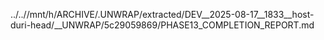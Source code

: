 ../..//mnt/h/ARCHIVE/.UNWRAP/extracted/DEV__2025-08-17__1833__host-duri-head/__UNWRAP/5c29059869/PHASE13_COMPLETION_REPORT.md